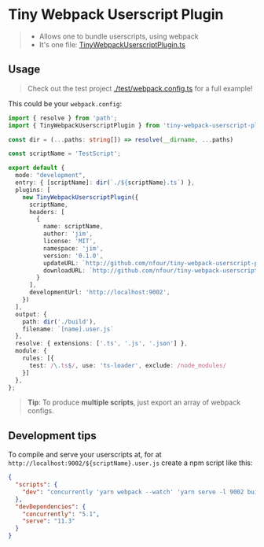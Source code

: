 # Tiny Webpack Userscript Plugin

> - Allows one to bundle userscripts, using webpack
> - It's one file: [TinyWebpackUserscriptPlugin.ts](./TinyWebpackUserscriptPlugin.ts)

## Usage

> Check out the test project [./test/webpack.config.ts](./test/webpack.config.ts) for a full example!

This could be your `webpack.config`:

```ts
import { resolve } from 'path';
import { TinyWebpackUserscriptPlugin } from 'tiny-webpack-userscript-plugin';

const dir = (...paths: string[]) => resolve(__dirname, ...paths)

const scriptName = 'TestScript';

export default {
  mode: "development",
  entry: { [scriptName]: dir(`./${scriptName}.ts`) },
  plugins: [
    new TinyWebpackUserscriptPlugin({
      scriptName,
      headers: [
        {
          name: scriptName,
          author: 'jim',
          license: 'MIT',
          namespace: 'jim',
          version: '0.1.0',
          updateURL: `http://github.com/nfour/tiny-webpack-userscript-plugin/master/tree/test/build/${scriptName}.user.js`,
          downloadURL: `http://github.com/nfour/tiny-webpack-userscript-plugin/master/tree/test/build/${scriptName}.user.js`,
        }
      ],
      developmentUrl: 'http://localhost:9002',
    })
  ],
  output: {
    path: dir('./build'),
    filename: `[name].user.js`
  },
  resolve: { extensions: ['.ts', '.js', '.json'] },
  module: {
    rules: [{
      test: /\.ts$/, use: 'ts-loader', exclude: /node_modules/
    }]
  },
};
```

> **Tip**: To produce **multiple scripts**, just export an array of webpack configs.


## Development tips

To compile and serve your userscripts at, for at `http://localhost:9002/${scriptName}.user.js` create a npm script like this:

```json
{
  "scripts": {
    "dev": "concurrently 'yarn webpack --watch' 'yarn serve -l 9002 build'"   
  },
  "devDependencies": {
    "concurrently": "5.1",
    "serve": "11.3"
  }
}
```